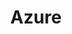 ---
title: Azure
ogTitle: Azure + Testcontainers
categories:
  - cloud-platform
docs:
  - id: java
    url: https://www.testcontainers.org/modules/azure/
    example: |
      ```java
      var cosmos = new CosmosDBEmulatorContainer(
        DockerImageName.parse("mcr.microsoft.com/cosmosdb/linux/azure-cosmos-emulator:latest")
      );
      cosmos.start();
      ```
description: |
  The Azure SDK delivers a platform for developers to leverage the wide variety of Azure services.
---
